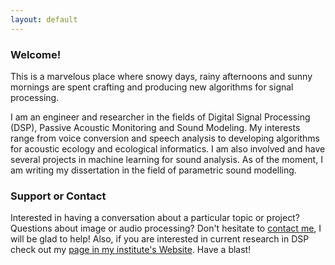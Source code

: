 ```yaml
---
layout: default
---
```


### Welcome!
This is a marvelous place where snowy days, rainy afternoons and sunny mornings are spent crafting and producing new algorithms for signal processing.

I am an engineer and researcher in the fields of Digital Signal Processing (DSP), Passive Acoustic Monitoring and Sound Modeling. My interests range from voice conversion and speech analysis to developing algorithms for acoustic ecology and ecological informatics. I am also involved and have several projects in machine learning for sound analysis. As of the moment, I am writing my dissertation in the field of parametric sound modelling. 


### Support or Contact
Interested in having a conversation about a particular topic or project? Questions about image or audio processing? Don't hesitate to [contact me](mailto:carlosa@deobaldia.com), I will be glad to help! Also, if you are interested in current research in DSP check out my [page in my institute's Website](https://www.hsu-hh.de/ant/obaldia). Have a blast!


